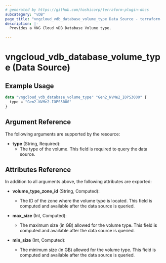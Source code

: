```yaml
---
# generated by https://github.com/hashicorp/terraform-plugin-docs
subcategory: "vDB"
page_title: "vngcloud_vdb_database_volume_type Data Source - terraform-provider-vngcloud"
description: |-
  Provides a VNG Cloud vDB Database Volume type.

---
```


# vngcloud_vdb_database_volume_type (Data Source)



## Example Usage

```terraform
data "vngcloud_vdb_database_volume_type" "Gen2_NVMe2_IOPS3000" {
  type = "Gen2-NVMe2-IOPS3000"
}
```

## Argument Reference

The following arguments are supported by the resource:

- **type** (String, Required):
    - The type of the volume. This field is required to query the data source.



## Attributes Reference

In addition to all arguments above, the following attributes are exported:

- **volume_type_zone_id** (String, Computed):
    - The ID of the zone where the volume type is located. This field is computed and available after the data source is queried.

- **max_size** (Int, Computed):
    - The maximum size (in GB) allowed for the volume type. This field is computed and available after the data source is queried.

- **min_size** (Int, Computed):
    - The minimum size (in GB) allowed for the volume type. This field is computed and available after the data source is queried.



